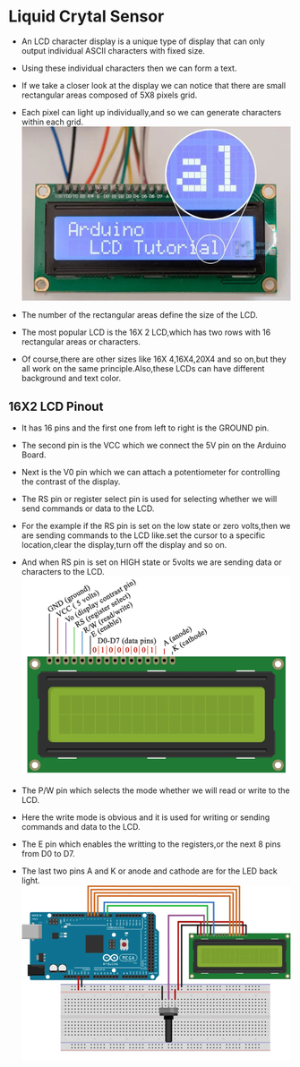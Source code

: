 # Liquid Crytal Sensor

- An LCD character display is a unique type of display that can only output individual ASCII characters with fixed size.
- Using these individual characters then we can form a text.
- If we take a closer look at the display we can notice that there are small rectangular areas composed of 5X8 pixels grid.
- Each pixel can light up individually,and so we can generate characters within each grid.
![Module](IMG/What-is-LCD-Character-Display-Arduino-LCD-Tutorial-768x498.png)

- The number of the rectangular areas define the size of the LCD.
- The most popular LCD is the 16X 2 LCD,which has two rows with 16 rectangular areas or characters.
- Of course,there are other sizes like 16X 4,16X4,20X4 and so on,but they all work on the same principle.Also,these LCDs can have different background and text color.

## 16X2 LCD Pinout

- It has 16 pins and the first one from left to right is the GROUND pin.
- The second pin is the VCC which we connect the 5V pin on the Arduino Board.
- Next is the V0 pin which we can attach a potentiometer for controlling the contrast of the display.
- The RS pin or register select pin is used for selecting whether we will send commands or data to the LCD.
- For the example if the RS pin is set on the low state or zero volts,then we are sending commands to the LCD like.set the cursor to a specific location,clear the display,turn off the display and so on.
- And when RS pin is set on HIGH state or 5volts we are sending data or characters to the LCD.
![Display](IMG/LCD-Display-Tutorial.png)

- The P/W pin which selects the mode whether we will read or write to the LCD.
- Here the write mode is obvious and it is used for writing or sending commands and data to the LCD.
- The E pin which enables the writting to the registers,or the next 8 pins from D0 to D7.
- The last two pins A and K or anode and cathode are for the LED back light.
![Circuit Diagram](IMG/LCD-Display_Transparent03.png)
